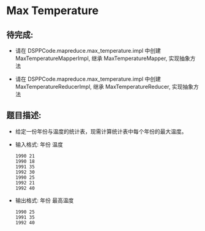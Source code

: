 # Max Temperature

## 待完成:

* 请在 DSPPCode.mapreduce.max_temperature.impl 中创建 MaxTemperatureMapperImpl, 继承 MaxTemperatureMapper, 实现抽象方法

* 请在 DSPPCode.mapreduce.max_temperature.impl 中创建 MaxTemperatureReducerImpl, 继承 MaxTemperatureReducer, 实现抽象方法

## 题目描述:

* 给定一份年份与温度的统计表，现需计算统计表中每个年份的最大温度。

* 输入格式: 年份 温度

  ```
  1990 21
  1990 18
  1991 35
  1992 30
  1990 25
  1992 21
  1992 40
  ```

* 输出格式: 年份 最高温度

  ```
  1990 25
  1991 35
  1992 40
  ```

